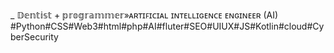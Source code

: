 _ 𝔻𝕖𝕟𝕥𝕚𝕤𝕥 + 𝕡𝕣𝕠𝕘𝕣𝕒𝕞𝕞𝕖𝕣»ᴀʀᴛɪꜰɪᴄɪᴀʟ ɪɴᴛᴇʟʟɪɢᴇɴᴄᴇ ᴇɴɢɪɴᴇᴇʀ (AI) 
#Python#CSS#Web3#html#php#AI#fluter#SEO#UIUX#JS#Kotlin#cloud#CyberSecurity
